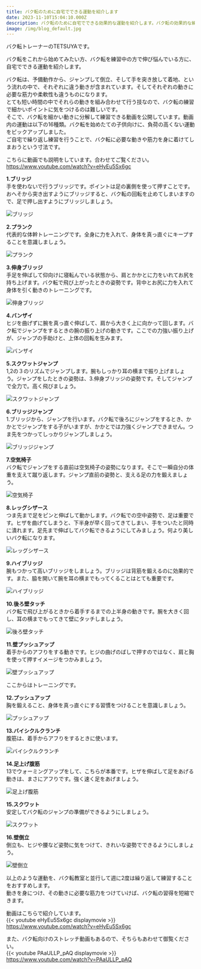 ```yaml
---
title: バク転のために自宅でできる運動を紹介します
date: 2023-11-10T15:04:10.000Z
description: バク転のために自宅でできる効果的な運動を紹介します。バク転の効果的な練習として活用できます。
image: /img/blog_default.jpg
---
```

バク転トレーナーのTETSUYAです。

バク転をこれから始めてみたい方、バク転を練習中の方で伸び悩んでいる方に、自宅でできる運動を紹介します。

バク転は、予備動作から、ジャンプして倒立、そして手を突き放して着地、という流れの中で、それぞれに違う動きが含まれています。そしてそれぞれの動きに必要な筋力や柔軟性も違うものになります。\
とても短い時間の中でそれらの動きを組み合わせて行う技なので、バク転の練習で細かいポイントに気をつけるのは難しいです。\
そこで、バク転を細かい動きに分解して練習できる動画を公開しています。動画内の運動は以下の16種類。バク転を始めたての子供向けに、負荷の高くない運動をピックアップしました。\
ご自宅で繰り返し練習を行うことで、バク転に必要な動きや筋力を身に着けてしまおうという寸法です。

こちらに動画でも説明をしています。合わせてご覧ください。\
https://www.youtube.com/watch?v=eHyEu5Sx6gc

**1.ブリッジ**\
手を使わないで行うブリッジです。ポイントは足の裏側を使って押すことです。おへそから突き出すようにブリッジすると、バク転の回転を止めてしまいますので、足で押し出すようにブリッジしましょう。

![ブリッジ](img/bakuten-movie16.jpg "ブリッジ")

**2.プランク**\
代表的な体幹トレーニングです。全身に力を入れて、身体を真っ直ぐにキープすることを意識しましょう。

![プランク](img/bakuten-movie15.jpg "プランク")

**3.伸身ブリッジ**\
手足を伸ばして仰向けに寝転んでいる状態から、肩とかかとに力をいれてお尻を持ち上げます。バク転で飛び上がったときの姿勢です。背中とお尻に力を入れて身体を引く動きのトレーニングです。

![伸身ブリッジ](img/bakuten-movie14.jpg "伸身ブリッジ")

**4.バンザイ**\
ヒジを曲げずに腕を真っ直ぐ伸ばして、肩から大きく上に向かって回します。バク転でジャンプをするときの腕の振り上げの動きです。ここでの力強い振り上げが、ジャンプの手助けと、上体の回転を生みます。

![バンザイ](img/bakuten-movie13.jpg "バンザイ")

**5.スクワットジャンプ**\
1,2の３のリズムでジャンプします。腕もしっかり耳の横まで振り上げましょう。ジャンプをしたときの姿勢は、3.伸身ブリッジの姿勢です。そしてジャンプで全力で。高く飛びましょう。

![スクワットジャンプ](img/bakuten-movie12.jpg "スクワットジャンプ")

**6.ブリッジジャンプ**\
1.ブリッジから、ジャンプを行います。バク転で後ろにジャンプをするとき、かかとでジャンプをする子がいますが、かかとでは力強くジャンプできません。つま先をつかってしっかりジャンプしましょう。

![ブリッジジャンプ](img/bakuten-movie11.jpg "ブリッジジャンプ")

**7.空気椅子**\
バク転でジャンプをする直前は空気椅子の姿勢になります。そこで一瞬自分の体重を支えて蹴り返します。ジャンプ直前の姿勢と、支える足の力を鍛えましょう。

![空気椅子](img/bakuten-movie10.jpg "空気椅子")

**8.レッグシザース**\
つま先まで足をピンと伸ばして動かします。バク転での空中姿勢で、足は重要です。ヒザを曲げてしまうと、下半身が早く回ってきてしまい、手をついたと同時に潰れます。足先まで伸ばしてバク転できるようにしてみましょう。何より美しいバク転になります。

![レッグシザース](img/bakuten-movie09.jpg "レッグシザース")

**9.ハイブリッジ**\
腕もつかって高いブリッジをしましょう。ブリッジは背筋を鍛えるのに効果的です。また、脇を開いて腕を耳の横までもってくることはとても重要です。

![ハイブリッジ](img/bakuten-movie08.jpg "ハイブリッジ")

**10.後ろ壁タッチ**\
バク転で飛び上がるときから着手するまでの上半身の動きです。腕を大きく回し、耳の横までもってきて壁にタッチしましょう。

![後ろ壁タッチ](img/bakuten-movie07.jpg "後ろ壁タッチ")

**11.壁プッシュアップ**\
着手からのアフりをする動きです。ヒジの曲げのばしで押すのではなく、肩と胸を使って押すイメージをつかみましょう。

![壁プッシュアップ](img/bakuten-movie06.jpg "壁プッシュアップ")

ここからはトレーニングです。

**12.プッシュアップ**\
胸を鍛えること、身体を真っ直ぐにする習慣をつけることを意識しましょう。

![プッシュアップ](img/bakuten-movie05.jpg "プッシュアップ")

**13.バイシクルクランチ**\
腹筋は、着手からアフりをするときに使います。

![バイシクルクランチ](img/bakuten-movie04.jpg "バイシクルクランチ")

**14.足上げ腹筋**\
13でウォーミングアップをして、こちらが本番です。ヒザを伸ばして足をあげる動きは、まさにアフりです。強く速く足をあげましょう。

![足上げ腹筋](img/bakuten-movie03.jpg "足上げ腹筋")

**15.スクワット**\
安定してバク転のジャンプの準備ができるようにしましょう。

![スクワット](img/bakuten-movie02.jpg "スクワット")

**16.壁倒立**\
倒立も、ヒジや腰など姿勢に気をつけて、きれいな姿勢でできるようにしましょう。

![壁倒立](img/bakuten-movie01.jpg "壁倒立")

以上のような運動を、バク転教室と並行して週に2度は繰り返して練習することをおすすめします。\
動きを身につけ、その動きに必要な筋力をつけていけば、バク転の習得を短縮できます。

動画はこちらで紹介しています。\
{{< youtube eHyEu5Sx6gc displaymovie >}}
https://www.youtube.com/watch?v=eHyEu5Sx6gc


また、バク転向けのストレッチ動画もあるので、そちらもあわせて御覧ください。\
{{< youtube PAaULLP_pAQ displaymovie >}}
https://www.youtube.com/watch?v=PAaULLP_pAQ